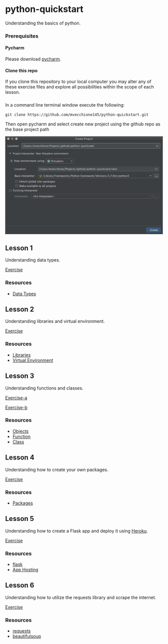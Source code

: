 # python-quickstart
Understanding the basics of python.

### Prerequisites

#### Pycharm

Please download [pycharm](https://www.jetbrains.com/pycharm/download/).

#### Clone this repo

If you clone this repository to your local computer you may alter any of these exercise files and explore all
possibilities within the scope of each lesson.

##### 

In a command line terminal window execute the following:
```
git clone https://github.com/mvecchione145/python-quickstart.git
```
Then open pycharm and select create new project using the github repo as the base project path

![Image of pycharm project](pycharm-new-project.png)

## Lesson 1

Understanding data types.

[Exercise](https://github.com/mvecchione145/python-quickstart/blob/main/lesson-01.py)

### Resources

- [Data Types](https://github.com/mvecchione145/python-quickstart/blob/main/resources/data_types.md)

## Lesson 2

Understanding libraries and virtual environment.

[Exercise](https://github.com/mvecchione145/python-quickstart/blob/main/lesson-02.py)

### Resources

- [Libraries](https://github.com/mvecchione145/python-quickstart/blob/main/resources/libraries.md)
- [Virtual Environment](https://github.com/mvecchione145/python-quickstart/blob/main/resources/virtual_env.md)

## Lesson 3

Understanding functions and classes.

[Exercise-a](https://github.com/mvecchione145/python-quickstart/blob/main/lesson-03a.py)

[Exercise-b](https://github.com/mvecchione145/python-quickstart/blob/main/lesson-03b.py)

### Resources

- [Objects]()
- [Function]()
- [Class]()

## Lesson 4

Understanding how to create your own packages.

[Exercise](https://github.com/mvecchione145/python-quickstart/blob/main/lesson-04.py)

### Resources

- [Packages]()

## Lesson 5

Understanding how to create a Flask app and deploy it using [Heroku](https://www.heroku.com/home).

[Exercise](https://github.com/mvecchione145/python-quickstart/blob/main/lesson-05.py)

### Resources

- [flask]()
- [App Hosting]()

## Lesson 6

Understanding how to utilize the requests library and scrape the internet.

[Exercise](https://github.com/mvecchione145/python-quickstart/blob/main/lesson-06.py)

### Resources

- [requests](https://github.com/mvecchione145/python-quickstart/blob/main/resources/requests.md)
- [beautifulsoup](https://github.com/mvecchione145/python-quickstart/blob/main/resources/beautifulsoup.md)